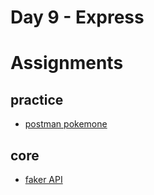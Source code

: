 # Day 9 - Express


# Assignments

## practice
- [postman pokemone](../assignments/practice/postmanProkemon/README.md)

## core

- [faker API](../assignments/core/fakerApi/README.md)
